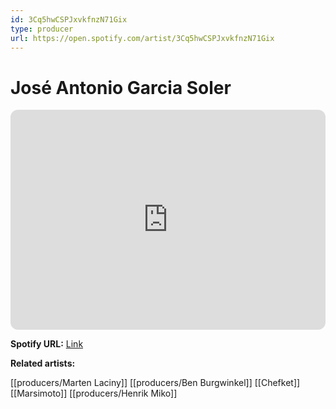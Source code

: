 ```yaml
---
id: 3Cq5hwCSPJxvkfnzN71Gix
type: producer
url: https://open.spotify.com/artist/3Cq5hwCSPJxvkfnzN71Gix
---
```

# José Antonio Garcia Soler

<iframe style="border-radius:12px" src="https://open.spotify.com/embed/artist/3Cq5hwCSPJxvkfnzN71Gix" width="100%" height="352" frameBorder="0" allowfullscreen="" allow="autoplay; clipboard-write; encrypted-media; fullscreen; picture-in-picture" loading="lazy"></iframe>

**Spotify URL:** [Link](https://open.spotify.com/artist/3Cq5hwCSPJxvkfnzN71Gix)

**Related artists:**

[[producers/Marten Laciny]]
[[producers/Ben Burgwinkel]]
[[Chefket]]
[[Marsimoto]]
[[producers/Henrik Miko]]
